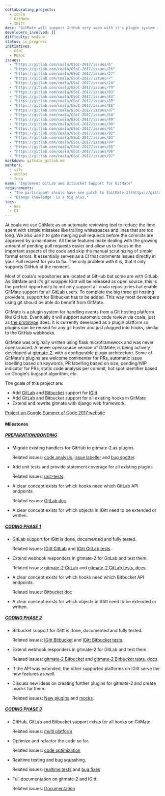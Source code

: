 ```yaml
--- 
collaborating_projects: 
  - coala
  - GitMate
  - IGitt
desc: "GitMate will support GitHub very soon with it's plugin system - GitLab and Bitbucket are not far away thanks to your help!"
developers_involved: []
difficulty: medium
status: in_progress
initiatives: 
  - GSoC
  - RGSoC
issues: 
  - "https://gitlab.com/coala/GSoC-2017/issues/6"
  - "https://gitlab.com/coala/GSoC-2017/issues/26"
  - "https://gitlab.com/coala/GSoC-2017/issues/27"
  - "https://gitlab.com/coala/GSoC-2017/issues/7"
  - "https://gitlab.com/coala/GSoC-2017/issues/24"
  - "https://gitlab.com/coala/GSoC-2017/issues/79"
  - "https://gitlab.com/coala/GSoC-2017/issues/83"
  - "https://gitlab.com/coala/GSoC-2017/issues/84"
  - "https://gitlab.com/coala/GSoC-2017/issues/85"
  - "https://gitlab.com/coala/GSoC-2017/issues/86"
  - "https://gitlab.com/coala/GSoC-2017/issues/87"
  - "https://gitlab.com/coala/GSoC-2017/issues/88"
  - "https://gitlab.com/coala/GSoC-2017/issues/89"
  - "https://gitlab.com/coala/GSoC-2017/issues/90"
  - "https://gitlab.com/coala/GSoC-2017/issues/91"
  - "https://gitlab.com/coala/GSoC-2017/issues/92"
  - "https://gitlab.com/coala/GSoC-2017/issues/93"
  - "https://gitlab.com/coala/GSoC-2017/issues/94"
  - "https://gitlab.com/coala/GSoC-2017/issues/95"
  - "https://gitlab.com/coala/GSoC-2017/issues/96"
  - "https://gitlab.com/coala/GSoC-2017/issues/97"
markdown: gitmate_gitlab.md
mentors: 
  - sils
  - seblat
  - fneu
name: "Implement GitLab and Bitbucket Support for GitMate"
requirements: 
  - "The participant should have one patch to [GitMate-2](https://gitlab.com/gitmate/gitmate-2) accepted."
  - "Django knowledge  is a big plus."
tags: 
  - Web
  - CI
---
```

At coala we use GitMate as an automatic reviewing tool to reduce the time spent
with simple mistakes like trailing whitespaces and lines that are too long.
We also use it to gate merging pull requests before the commits are approved by
a maintainer.
All these features make dealing with the growing amount of pending pull requests
easier and allow us to focus in the important aspects of the code and skip the
manual scrutinizing of simple formal errors.
It essentially serves as a CI that comments issues directly in your Pull request
for you to fix.
The only problem with it is, that it only supports GitHub at the moment.

Most of coala's repositories are located at GitHub but some are with GitLab.
As GitMate and it's git wrapper IGitt will be released as open source, this is
the perfect opportunity to not only support all coala repositories but enable
GitMate support for all GitLab users.
To complete the big three git hosting providers, support for Bitbucket has to
be added. This way most developers using git should be able do benefit from
GitMate.

GitMate is a plugin system for handling events from a Git hosting platform like
GitHub.
Eventually it will support automatic code review via coala, just as
[the prototype](http://gitmate.io) does.
It is currently developed as a plugin platform so plugins can be reused
for any git hoster and just plugged into hooks, similar to the GitHub webhooks.

GitMate was originally written using flask microframework and was never
opensourced. A newer opensource version of GitMate, is being actively developed
at [gitmate-2](https://gitlab.com/gitmate/open-source/gitmate-2), with a
configurable plugin architecture. Some of GitMate's plugins are welcome
commenter for PRs, automatic issue labelling based on keywords, PR labelling
based on size, pending/WIP indicator for PRs, static code analysis per commit,
hot spot identifier based on Google's bugspot algorithm, etc.

The goals of this project are:

- Add [GitLab](https://gitlab.com/) and
  [Bitbucket](https://bitbucket.org/product) support for
  [IGitt](https://gitlab.com/gitmate/IGitt)
- Add GitLab and Bitbucket support for all existing hooks in GitMate
- Extend and rewrite gitmate with django web framework.

[Project on Google Summer of Code 2017 website](https://summerofcode.withgoogle.com/projects/#4985377849868288)

#### Milestones

##### [PREPARATION/BONDING](https://gitlab.com/coala/GSoC-2017/milestones/1)

- Migrate existing handlers for GitHub to gitmate-2 as plugins.

  Related issues:
  [code analysis](https://gitlab.com/coala/GSoC-2017/issues/6),
  [issue labeller](https://gitlab.com/coala/GSoC-2017/issues/26)
  and [bug spotter](https://gitlab.com/coala/GSoC-2017/issues/27).

- Add unit tests and provide statement coverage for all existing plugins.

  Related issues: [unit-tests](https://gitlab.com/coala/GSoC-2017/issues/7).

- A clear concept exists for which hooks need which GitLab API endpoints.

  Related issues: [GitLab doc](https://gitlab.com/coala/GSoC-2017/issues/24).

- A clear concept exists for which objects in IGitt need to be extended or
  written.

##### [CODING PHASE 1](https://gitlab.com/coala/GSoC-2017/milestones/30)

- GitLab support for IGitt is done, documented and fully tested.

  Related issues: [IGitt GitLab](https://gitlab.com/coala/GSoC-2017/issues/79)
  and [IGitt GitLab tests](https://gitlab.com/coala/GSoC-2017/issues/83).

- Extend webhook responders in gitmate-2 for GitLab and test them.

  Related issues:
  [gitmate-2 GitLab](https://gitlab.com/coala/GSoC-2017/issues/84) and
  [gitmate-2 GitLab tests, docs](https://gitlab.com/coala/GSoC-2017/issues/85).

- A clear concept exists for which hooks need which Bitbucket API endpoints.

  Related issues: [Bitbucket doc](https://gitlab.com/coala/GSoC-2017/issues/86)

- A clear concept exists for which objects in IGitt need to be extended or
  written.


##### [CODING PHASE 2](https://gitlab.com/coala/GSoC-2017/milestones/31)

- Bitbucket support for IGitt is done, documented and fully tested.

  Related issues:
  [IGitt Bitbucket](https://gitlab.com/coala/GSoC-2017/issues/87) and
  [IGitt Bitbucket tests](https://gitlab.com/coala/GSoC-2017/issues/88).

- Extend webhook responders in gitmate-2 for GitLab and test them.

  Related issues:
  [gitmate-2 Bitbucket](https://gitlab.com/coala/GSoC-2017/issues/89) and
  [gitmate-2 Bitbucket tests, docs](https://gitlab.com/coala/GSoC-2017/issues/90).

- If the API was extended, the other supported platforms on IGitt serve the new
  features as well.

- Discuss new ideas on creating further plugins for gitmate-2 and create mocks
  for them.

  Related issues: [New plugins](https://gitlab.com/coala/GSoC-2017/issues/91)
  and [mocks](https://gitlab.com/coala/GSoC-2017/issues/92).

##### [CODING PHASE 3](https://gitlab.com/coala/GSoC-2017/milestones/32)

- GitHub, GitLab and Bitbucket support exists for all hooks on GitMate.

  Related issues:
  [multi platform](https://gitlab.com/coala/GSoC-2017/issues/93)

- Optimize and refactor the code so far.

  Related issues:
  [code optimization](https://gitlab.com/coala/GSoC-2017/issues/97)

- Realtime testing and bug squashing.

  Related issues:
  [realtime tests](https://gitlab.com/coala/GSoC-2017/issues/95) and
  [bug fixes](https://gitlab.com/coala/GSoC-2017/issues/96)

- Full documentation on gitmate-2 and IGitt.

  Related issues: [Documentation](https://gitlab.com/coala/GSoC-2017/issues/94)
